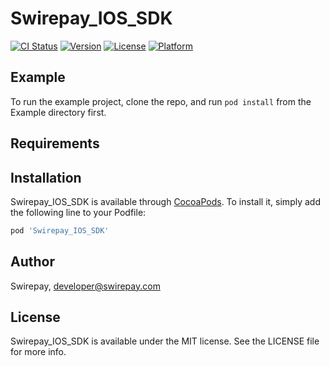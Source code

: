 # Swirepay_IOS_SDK

[![CI Status](https://img.shields.io/travis/swirepay/Swirepay_IOS_SDK.svg?style=flat)](https://travis-ci.org/swirepay/Swirepay_IOS_SDK)
[![Version](https://img.shields.io/cocoapods/v/Swirepay_IOS_SDK.svg?style=flat)](https://cocoapods.org/pods/Swirepay_IOS_SDK)
[![License](https://img.shields.io/cocoapods/l/Swirepay_IOS_SDK.svg?style=flat)](https://cocoapods.org/pods/Swirepay_IOS_SDK)
[![Platform](https://img.shields.io/cocoapods/p/Swirepay_IOS_SDK.svg?style=flat)](https://cocoapods.org/pods/Swirepay_IOS_SDK)

## Example

To run the example project, clone the repo, and run `pod install` from the Example directory first.

## Requirements

## Installation

Swirepay_IOS_SDK is available through [CocoaPods](https://cocoapods.org). To install
it, simply add the following line to your Podfile:

```ruby
pod 'Swirepay_IOS_SDK'
```

## Author

Swirepay, developer@swirepay.com

## License

Swirepay_IOS_SDK is available under the MIT license. See the LICENSE file for more info.
